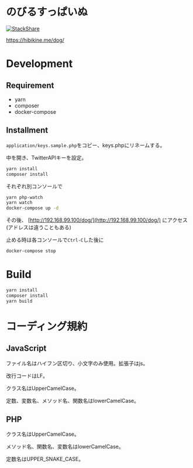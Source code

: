 # のびるすっぱいぬ

[![StackShare](https://img.shields.io/badge/tech-stack-0690fa.svg?style=flat)](https://stackshare.io/HibikineKage/dog)

https://hibikine.me/dog/

# Development

## Requirement
* yarn
* composer
* docker-compose

## Installment

`application/keys.sample.php`をコピー、keys.phpにリネームする。

中を開き、TwitterAPIキーを設定。

```bash
yarn install
composer install
```

それぞれ別コンソールで

```bash
yarn php-watch
yarn watch
docker-compose up -d
```

その後、 [http://192.168.99.100/dog/](http://192.168.99.100/dog/) にアクセス(アドレスは違うこともある)

止める時は各コンソールで`Ctrl-C`した後に

```bash
docker-compose stop
```

# Build

```bash
yarn install
composer install
yarn build
```

# コーディング規約

## JavaScript

ファイル名はハイフン区切り、小文字のみ使用。拡張子はjs。

改行コードはLF。

クラス名はUpperCamelCase。

定数、変数名、メソッド名、関数名はlowerCamelCase。

## PHP

クラス名はUpperCamelCase。

メソッド名、関数名、変数名はlowerCamelCase。

定数名はUPPER_SNAKE_CASE。

